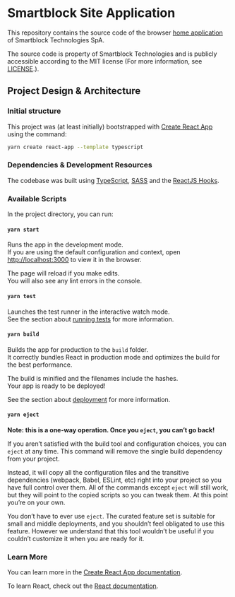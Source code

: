 # Smartblock Site Application

This repository contains the source code of the browser [home application](https://smartblock.cl) of Smartblock Technologies SpA.

The source code is property of Smartblock Technologies and is publicly accessible according to the MIT license (For more information, see [LICENSE](https://github.com/SmartblockTech/Site/blob/master/LICENSE).).

## Project Design & Architecture

### Initial structure

This project was (at least initially) bootstrapped with [Create React App](https://github.com/facebook/create-react-app) using the command:

```bash
yarn create react-app --template typescript
```

### Dependencies & Development Resources

The codebase was built using [TypeScript](https://www.typescriptlang.org/), [SASS](https://sass-lang.com/) and the [ReactJS Hooks](https://reactjs.org/docs/hooks-reference.html).

### Available Scripts

In the project directory, you can run:

#### `yarn start`

Runs the app in the development mode.\
If you are using the default configuration and context, open [http://localhost:3000](http://localhost:3000) to view it in the browser.

The page will reload if you make edits.\
You will also see any lint errors in the console.

#### `yarn test`

Launches the test runner in the interactive watch mode.\
See the section about [running tests](https://facebook.github.io/create-react-app/docs/running-tests) for more information.

#### `yarn build`

Builds the app for production to the `build` folder.\
It correctly bundles React in production mode and optimizes the build for the best performance.

The build is minified and the filenames include the hashes.\
Your app is ready to be deployed!

See the section about [deployment](https://facebook.github.io/create-react-app/docs/deployment) for more information.

#### `yarn eject`

**Note: this is a one-way operation. Once you `eject`, you can’t go back!**

If you aren’t satisfied with the build tool and configuration choices, you can `eject` at any time. This command will remove the single build dependency from your project.

Instead, it will copy all the configuration files and the transitive dependencies (webpack, Babel, ESLint, etc) right into your project so you have full control over them. All of the commands except `eject` will still work, but they will point to the copied scripts so you can tweak them. At this point you’re on your own.

You don’t have to ever use `eject`. The curated feature set is suitable for small and middle deployments, and you shouldn’t feel obligated to use this feature. However we understand that this tool wouldn’t be useful if you couldn’t customize it when you are ready for it.

### Learn More

You can learn more in the [Create React App documentation](https://facebook.github.io/create-react-app/docs/getting-started).

To learn React, check out the [React documentation](https://reactjs.org/).
